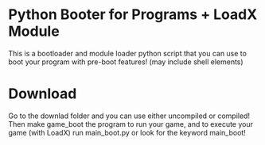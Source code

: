 # Python Booter for Programs + LoadX Module
This is a bootloader and module loader python script that you can use to boot your program with pre-boot features! (may include shell elements)

# Download
Go to the downlad folder and you can use either uncompiled or compiled! Then make game_boot the program to run your game, and to execute your game (with LoadX) run main_boot.py or
look for the keyword main_boot!
